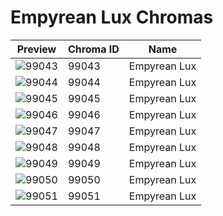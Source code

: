 # Empyrean Lux Chromas

| Preview | Chroma ID | Name |
|---------|-----------|------|
| ![99043](https://raw.communitydragon.org/latest/plugins/rcp-be-lol-game-data/global/default/v1/champion-chroma-images/99/99043.png) | 99043 | Empyrean Lux |
| ![99044](https://raw.communitydragon.org/latest/plugins/rcp-be-lol-game-data/global/default/v1/champion-chroma-images/99/99044.png) | 99044 | Empyrean Lux |
| ![99045](https://raw.communitydragon.org/latest/plugins/rcp-be-lol-game-data/global/default/v1/champion-chroma-images/99/99045.png) | 99045 | Empyrean Lux |
| ![99046](https://raw.communitydragon.org/latest/plugins/rcp-be-lol-game-data/global/default/v1/champion-chroma-images/99/99046.png) | 99046 | Empyrean Lux |
| ![99047](https://raw.communitydragon.org/latest/plugins/rcp-be-lol-game-data/global/default/v1/champion-chroma-images/99/99047.png) | 99047 | Empyrean Lux |
| ![99048](https://raw.communitydragon.org/latest/plugins/rcp-be-lol-game-data/global/default/v1/champion-chroma-images/99/99048.png) | 99048 | Empyrean Lux |
| ![99049](https://raw.communitydragon.org/latest/plugins/rcp-be-lol-game-data/global/default/v1/champion-chroma-images/99/99049.png) | 99049 | Empyrean Lux |
| ![99050](https://raw.communitydragon.org/latest/plugins/rcp-be-lol-game-data/global/default/v1/champion-chroma-images/99/99050.png) | 99050 | Empyrean Lux |
| ![99051](https://raw.communitydragon.org/latest/plugins/rcp-be-lol-game-data/global/default/v1/champion-chroma-images/99/99051.png) | 99051 | Empyrean Lux |